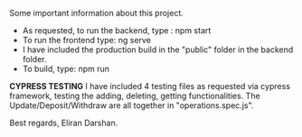  Some important information about this project.

- As requested, to run the backend, type : npm start
- To run the frontend type: ng serve
- I have included the production build in the "public" folder in the backend folder.
- To build, type: npm run 

 **********CYPRESS TESTING**********
 I have included 4 testing files as requested via cypress framework, testing the adding, deleting, getting functionalities.
 The Update/Deposit/Withdraw are all together in "operations.spec.js".


 Best regards, Eliran Darshan.

